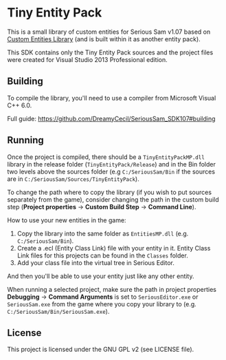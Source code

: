 # Tiny Entity Pack
This is a small library of custom entities for Serious Sam v1.07 based on [Custom Entities Library](https://github.com/DreamyCecil/SeriousSam_CustomEntitiesLib) (and is built within it as another entity pack).

This SDK contains only the Tiny Entity Pack sources and the project files were created for Visual Studio 2013 Professional edition.

Building
--------

To compile the library, you'll need to use a compiler from Microsoft Visual C++ 6.0.

Full guide: https://github.com/DreamyCecil/SeriousSam_SDK107#building

Running
-------

Once the project is compiled, there should be a `TinyEntityPackMP.dll` library in the release folder (`TinyEntityPack/Release`) and in the Bin folder two levels above the sources folder (e.g `C:/SeriousSam/Bin` if the sources are in `C:/SeriousSam/Sources/TinyEntityPack`).

To change the path where to copy the library (if you wish to put sources separately from the game), consider changing the path in the custom build step (**Project properties** -> **Custom Build Step** -> **Command Line**).

How to use your new entities in the game:
1. Copy the library into the same folder as `EntitiesMP.dll` (e.g. `C:/SeriousSam/Bin`).
2. Create a .ecl (Entity Class Link) file with your entity in it. Entity Class Link files for this projects can be found in the `Classes` folder.
3. Add your class file into the virtual tree in Serious Editor.

And then you'll be able to use your entity just like any other entity.

When running a selected project, make sure the path in project properties **Debugging** -> **Command Arguments** is set to `SeriousEditor.exe` or `SeriousSam.exe` from the game where you copy your library to (e.g. `C:/SeriousSam/Bin/SeriousSam.exe`).

License
-------

This project is licensed under the GNU GPL v2 (see LICENSE file).
